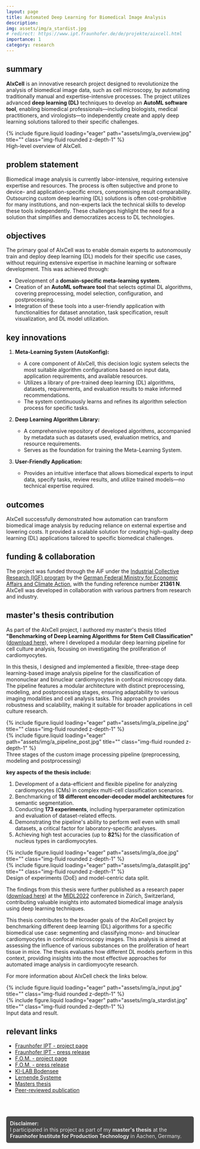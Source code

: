 ```yaml
---
layout: page
title: Automated Deep Learning for Biomedical Image Analysis
description:
img: assets/img/a_stardist.jpg
# redirect: https://www.ipt.fraunhofer.de/de/projekte/aixcell.html
importance: 1
category: research
---
```

## summary

**AIxCell** is an innovative research project designed to revolutionize the analysis of biomedical image data, such as cell microscopy, by automating traditionally manual and expertise-intensive processes. The project utilizes advanced **deep learning (DL)** techniques to develop an **AutoML software tool**, enabling biomedical professionals—including biologists, medical practitioners, and virologists—to independently create and apply deep learning solutions tailored to their specific challenges.  


<div class="row">
    <div class="col-sm mt-3 mt-md-0">
        {% include figure.liquid loading="eager" path="assets/img/a_overview.jpg" title="" class="img-fluid rounded z-depth-1" %}
    </div>
</div>
<div class="caption">
    High-level overview of AIxCell.
</div>

## problem statement

Biomedical image analysis is currently labor-intensive, requiring extensive expertise and resources. The process is often subjective and prone to device- and application-specific errors, compromising result comparability. Outsourcing custom deep learning (DL) solutions is often cost-prohibitive for many institutions, and non-experts lack the technical skills to develop these tools independently. These challenges highlight the need for a solution that simplifies and democratizes access to DL technologies.  


## objectives

The primary goal of AIxCell was to enable domain experts to autonomously train and deploy deep learning (DL) models for their specific use cases, without requiring extensive expertise in machine learning or software development. This was achieved through:

- Development of a **domain-specific meta-learning system**.  
- Creation of an **AutoML software tool** that selects optimal DL algorithms, covering preprocessing, model selection, configuration, and postprocessing.  
- Integration of these tools into a user-friendly application with functionalities for dataset annotation, task specification, result visualization, and DL model utilization.  


## key innovations

1. **Meta-Learning System (AutoKonfig):**  
   - A core component of AIxCell, this decision logic system selects the most suitable algorithm configurations based on input data, application requirements, and available resources.  
   - Utilizes a library of pre-trained deep learning (DL) algorithms, datasets, requirements, and evaluation results to make informed recommendations.  
   - The system continuously learns and refines its algorithm selection process for specific tasks.

2. **Deep Learning Algorithm Library:**  
   - A comprehensive repository of developed algorithms, accompanied by metadata such as datasets used, evaluation metrics, and resource requirements.  
   - Serves as the foundation for training the Meta-Learning System.

3. **User-Friendly Application:**  
   - Provides an intuitive interface that allows biomedical experts to input data, specify tasks, review results, and utilize trained models—no technical expertise required.  


## outcomes

AIxCell successfully demonstrated how automation can transform biomedical image analysis by reducing reliance on external expertise and lowering costs. It provided a scalable solution for creating high-quality deep learning (DL) applications tailored to specific biomedical challenges.  


## funding & collaboration

The project was funded through the AiF under the [Industrial Collective Research (IGF) program](https://www.igf-foerderung.de/englisch#:~:text=Startseite-,Englisch,-Industrial%20Collective%20Research) by the [German Federal Ministry for Economic Affairs and Climate Action](https://www.bmwk.de/Navigation/EN/Home/home.html), with the funding reference number **21361 N**. AIxCell was developed in collaboration with various partners from research and industry.  


## master's thesis contribution

As part of the AIxCell project, I authored my master's thesis titled **"Benchmarking of Deep Learning Algorithms for Stem Cell Classification"** ([download here](https://drive.google.com/file/d/15yc0baI-4tEkmjG5ECXujQUdYMnwezro/view?usp=sharing)), where I developed a modular deep learning pipeline for cell culture analysis, focusing on investigating the proliferation of cardiomyocytes.

In this thesis, I designed and implemented a flexible, three-stage deep learning-based image analysis pipeline for the classification of mononuclear and binuclear cardiomyocytes in confocal microscopy data. The pipeline features a modular architecture with distinct preprocessing, modeling, and postprocessing stages, ensuring adaptability to various imaging modalities and cell analysis tasks. This approach provides robustness and scalability, making it suitable for broader applications in cell culture research.  


<div class="row">
    <div class="col-sm mt-3 mt-md-0">
        {% include figure.liquid loading="eager" path="assets/img/a_pipeline.jpg" title="" class="img-fluid rounded z-depth-1" %}
    </div>
    <div class="col-sm mt-3 mt-md-0">
        {% include figure.liquid loading="eager" path="assets/img/a_pipeline_post.jpg" title="" class="img-fluid rounded z-depth-1" %}
    </div>
</div>
<div class="caption">
    Three stages of the custom image processing pipeline (preprocessing, modeling and postprocessing)
</div>

**key aspects of the thesis include:**

1. Development of a data-efficient and flexible pipeline for analyzing cardiomyocytes (CMs) in complex multi-cell classification scenarios.  
2. Benchmarking of **18 different encoder-decoder model architectures** for semantic segmentation.  
3. Conducting **173 experiments**, including hyperparameter optimization and evaluation of dataset-related effects.  
4. Demonstrating the pipeline's ability to perform well even with small datasets, a critical factor for laboratory-specific analyses.  
5. Achieving high test accuracies (up to **82%**) for the classification of nucleus types in cardiomyocytes.  


<div class="row">
    <div class="col-sm mt-3 mt-md-0">
        {% include figure.liquid loading="eager" path="assets/img/a_doe.jpg" title="" class="img-fluid rounded z-depth-1" %}
    </div>
    <div class="col-sm mt-3 mt-md-0">
        {% include figure.liquid loading="eager" path="assets/img/a_datasplit.jpg" title="" class="img-fluid rounded z-depth-1" %}
    </div>
</div>
<div class="caption">
    Design of experiments (DoE) and model-centric data split.
</div>

The findings from this thesis were further published as a research paper ([download here](https://publications.rwth-aachen.de/record/862060)) at the [MIDL2022](https://2022.midl.io/) conference in Zürich, Switzerland, contributing valuable insights into automated biomedical image analysis using deep learning techniques.

This thesis contributes to the broader goals of the AIxCell project by benchmarking different deep learning (DL) algorithms for a specific biomedical use case: segmenting and classifying mono- and binuclear cardiomyocytes in confocal microscopy images. This analysis is aimed at assessing the influence of various substances on the proliferation of heart tissue in mice. The thesis evaluates how different DL models perform in this context, providing insights into the most effective approaches for automated image analysis in cardiomyocyte research.  

For more information about AIxCell check the links below.

<div class="row">
    <div class="col-sm mt-3 mt-md-0">
        {% include figure.liquid loading="eager" path="assets/img/a_input.jpg" title="" class="img-fluid rounded z-depth-1" %}
    </div>
    <div class="col-sm mt-3 mt-md-0">
        {% include figure.liquid loading="eager" path="assets/img/a_stardist.jpg" title="" class="img-fluid rounded z-depth-1" %}
    </div>
</div>
<div class="caption">
    Input data and result.
</div>

## relevant links

- [Fraunhofer IPT - project page](https://www.ipt.fraunhofer.de/en/projects/aixcell.html)
- [Fraunhofer IPT - press release](https://www.ipt.fraunhofer.de/de/presse/Pressemitteilungen/201125-fraunhofer-ipt-und-partner-entwickeln-software-zur-automatisierten-analyse-von-zellkulturen.html)
- [F.O.M. - project page](https://www.forschung-fom.de/forschung/projekte-und-vorhaben/d/s/AIxCell)
- [F.O.M. - press release](https://www.forschung-fom.de/fom/aktuelles/d/cell-culture-analysis-tool-erfolgreich-entwickelt)
- [KI-LAB Bodensee](https://ki-lab-bodensee.eu/ki-projekte/aixcell-software-tool-zur-analyse-von-zellkulturen/)
- [Lernende Systeme](https://www.plattform-lernende-systeme.de/anwendung.html?AID=1405)
- [Masters thesis](https://drive.google.com/file/d/15yc0baI-4tEkmjG5ECXujQUdYMnwezro/view?usp=sharing)
- [Peer-reviewed publication]((https://publications.rwth-aachen.de/record/862060))

<br><br>
<div style="background-color: #4a4a4a; color: #e6e6e6; padding: 10px; border-radius: 5px;">
  <b>Disclaimer:</b><br>
  I participated in this project as part of my <b>master's thesis</b> at the
  <a href="https://www.ipt.fraunhofer.de/en.html" style="color: #e6e6e6; text-decoration: none; font-weight: bold;">
    Fraunhofer Institute for Production Technology
  </a>
  in Aachen, Germany.
</div>
